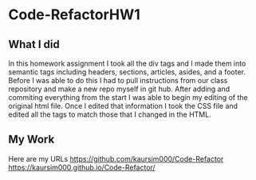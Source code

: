 # Code-RefactorHW1

## What I did
In this homework assignment I took all the div tags and I made them into semantic tags including headers, sections, articles, asides, and a footer. Before I was able to do this I had to pull instructions from our class repository and make a new repo myself in git hub. After adding and commiting everything from the start I was able to begin my editing of the original html file. Once I edited that information I took the CSS file and edited all the tags to match those that I changed in the HTML. 

## My Work 
Here are my URLs 
 https://github.com/kaursim000/Code-Refactor
  https://kaursim000.github.io/Code-Refactor/